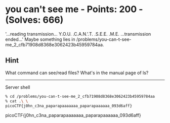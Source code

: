 # you can't see me - Points: 200 - (Solves: 666)

'...reading transmission... Y.O.U. .C.A.N.'.T. .S.E.E. .M.E. ...transmission ended...'
Maybe something lies in /problems/you-can-t-see-me_2_cfb71908d8368e3062423b45959784aa.

## Hint

What command can see/read files?
What's in the manual page of ls?

---

Server shell

```sh
% cd /problems/you-can-t-see-me_2_cfb71908d8368e3062423b45959784aa
% cat .\ \
picoCTF{j0hn_c3na_paparapaaaaaaa_paparapaaaaaa_093d6aff}
```

picoCTF{j0hn_c3na_paparapaaaaaaa_paparapaaaaaa_093d6aff}
